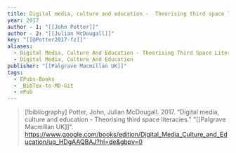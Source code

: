 ```yaml
---
title: Digital media, culture and education -  Theorising third space literacies
year: 2017
author - 1: "[[John Potter]]"
author - 2: "[[Julian McDougall]]"
key: "[[@Potter2017-fz]]"
aliases:
  - Digital Media, Culture And Education - Theorising Third Space Literacies
  - Digital Media, Culture And Education
publisher: "[[Palgrave Macmillan UK]]"
tags:
  - EPubs-Books
  - _BibTex-to-MD-Git
  - ePub
---
```


> [!bibliography]
> Potter, John, Julian McDougall. 2017. “Digital media, culture and education -  Theorising third space literacies.” "[[Palgrave Macmillan UK]]". https://www.google.com/books/edition/Digital_Media_Culture_and_Education/uq_HDgAAQBAJ?hl=de&gbpv=0